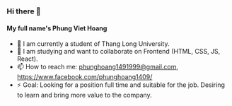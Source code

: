 ### Hi there 👋
#### My full name's Phung Viet Hoang 

- 🔭 I am currently a student of Thang Long University.
- 👯 I am studying and want to collaborate on Frontend (HTML, CSS, JS, React).
- 📫 How to reach me: phunghoang1491999@gmail.com, https://www.facebook.com/phunghoang1409/
- ⚡ Goal: Looking for a position full time and suitable for the job. Desiring to learn and bring more value to the company.
